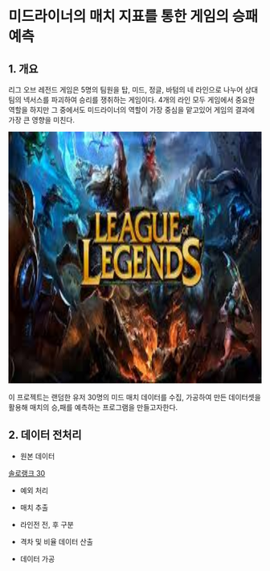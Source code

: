 # 미드라이너의 매치 지표를 통한 게임의 승패 예측

## 1. 개요

리그 오브 레전드 게임은 5명의 팀원을 탑, 미드, 정글, 바텀의 네 라인으로 나누어 상대팀의 넥서스를 파괴하여 승리를 쟁취하는 게임이다.
4개의 라인 모두 게임에서 중요한 역할을 하지만 그 중에서도 미드라이너의 역할이 가장 중심을 맡고있어 게임의 결과에 가장 큰 영향을 미친다.

<div><p align='center'><img src="img/lol.jpeg", width = "600", height = "500"></p></div>



이 프로젝트는 랜덤한 유저 30명의 미드 매치 데이터를 수집, 가공하여 만든 데이터셋을 활용해 매치의 승,패를 예측하는 프로그램을 만들고자한다.

## 2. 데이터 전처리

- 원본 데이터

[솔로랭크 30](solo_rank_30 "solo rank30")<br/>

- 예외 처리

- 매치 추출

- 라인전 전, 후 구분

- 격차 및 비율 데이터 산출

- 데이터 가공
